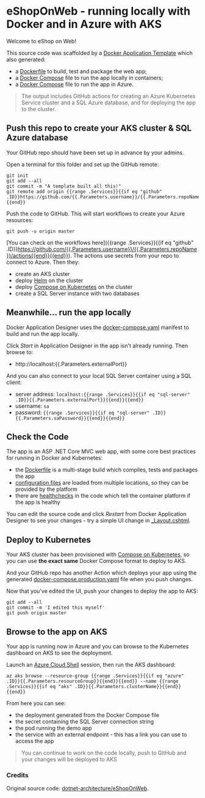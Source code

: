 # eShopOnWeb - running locally with Docker and in Azure with AKS

Welcome to eShop on Web!

This source code was scaffolded by a [Docker Application Template](https://github.com/dockersamples/eshoponweb-template) which also generated:

- a [Dockerfile](./src/Web/Dockerfile) to build, test and package the web app;
- a [Docker Compose](../docker-compose.yaml) file to run the app locally in containers;
- a [Docker Compose](../docker-compose.production.yaml) file to run the app in Azure.

> The output includes GitHub actions for creating an Azure Kubernetes Service cluster and a SQL Azure database, and for deploying the app to the cluster.

## Push this repo to create your AKS cluster & SQL Azure database

Your GitHub repo should have been set up in advance by your admins.

Open a terminal for this folder and set up the GitHub remote:

```
git init
git add --all
git commit -m "A template built all this!"
git remote add origin {{range .Services}}{{if eq "github" .ID}}https://github.com/{{.Parameters.username}}/{{.Parameters.repoName}}.git{{end}}{{end}}
```

Push the code to GitHub. This will start workflows to create your Azure resources:

```
git push -u origin master
```

[You can check on the workflows here]({{range .Services}}{{if eq "github" .ID}}https://github.com/{{.Parameters.username}}/{{.Parameters.repoName}}/actions{{end}}{{end}}). The actions use secrets from your repo to connect to Azure. Then they:

- create an AKS cluster
- deploy [Helm](https://helm.sh) on the cluster
- deploy [Compose on Kubernetes](https://github.com/docker/compose-on-kubernetes) on the cluster
- create a SQL Server instance with two databases

## Meanwhile... run the app locally

Docker Application Designer uses the [docker-compose.yaml](../docker-compose.yaml) manifest to build and run the app locally.

Click _Start_ in Application Designer in the app isn't already running. Then browse to:

- http://localhost:{{.Parameters.externalPort}}

And you can also connect to your local SQL Server container using a SQL client:

- server address: `localhost:{{range .Services}}{{if eq "sql-server" .ID}}{{.Parameters.externalPort}}{{end}}{{end}}`
- username: `sa`
- password: `{{range .Services}}{{if eq "sql-server" .ID}}{{.Parameters.saPassword}}{{end}}{{end}}`

## Check the Code

The app is an ASP .NET Core MVC web app, with some core best practices for running in Docker and Kubernetes:

- the [Dockerfile](./src/Web/Dockerfile) is a multi-stage build which compiles, tests and packages the app
- [configuration files](./src/Web/Program.cs) are loaded from multiple locations, so they can be provided by the platform
- there are [healthchecks](./src/Web/HealthChecks/ApiHealthCheck.cs) in the code which tell the container platform if the app is healthy

You can edit the source code and click _Restart_ from Docker Application Designer to see your changes - try a simple UI change in [\_Layout.cshtml](./src/Web/Views/Shared/_Layout.cshtml).

## Deploy to Kubernetes

Your AKS cluster has been provisioned with [Compose on Kubernetes](https://github.com/docker/compose-on-kubernetes), so you can use **the exact same** Docker Compose format to deploy to AKS.

And your GitHub repo has another Action which deploys your app using the generated [docker-compose.production.yaml](../docker-compose.production.yaml) file when you push changes.

Now that you've edited the UI, push your changes to deploy the app to AKS:

```
git add --all
git commit -m 'I edited this myself'
git push origin master
```

## Browse to the app on AKS

Your app is running now in Azure and you can browse to the Kubernetes dashboard on AKS to see the deployment.

Launch an [Azure Cloud Shell](https://shell.azure.com) session, then run the AKS dashboard:

```
az aks browse --resource-group {{range .Services}}{{if eq "azure" .ID}}{{.Parameters.resourceGroup}}{{end}}{{end}} --name {{range .Services}}{{if eq "aks" .ID}}{{.Parameters.clusterName}}{{end}}{{end}}
```

From here you can see:

- the deployment generated from the Docker Compose file
- the secret containing the SQL Server connection string
- the pod running the demo app
- the service with an external endpoint - this has a link you can use to access the app

> You can continue to work on the code locally, push to GitHub and your changes will be deployed to AKS

### Credits

Original source code: [dotnet-architecture/eShopOnWeb](https://github.com/dotnet-architecture/eShopOnWeb).
